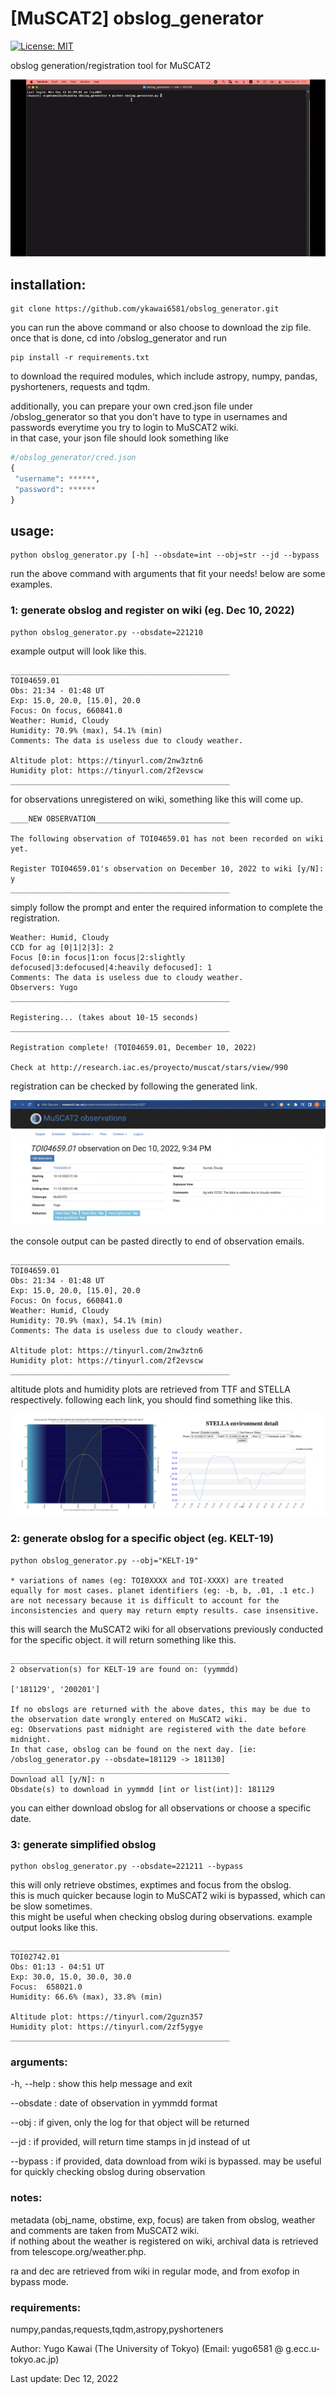 # [MuSCAT2] obslog_generator
[![License: MIT](https://img.shields.io/badge/License-MIT-yellow.svg)](https://opensource.org/licenses/MIT)

obslog generation/registration tool for MuSCAT2

![demo](/img/obslog_generator_demo.gif)

## installation:

	git clone https://github.com/ykawai6581/obslog_generator.git

you can run the above command or also choose to download the zip file.<br/>
once that is done, cd into /obslog_generator and run

	pip install -r requirements.txt

to download the required modules, which include astropy, numpy, pandas, pyshorteners, requests and tqdm.

additionally, you can prepare your own cred.json file under /obslog_generator so that you don't have to type in usernames and passwords everytime you try to login to MuSCAT2 wiki.<br/> in that case, your json file should look something like


``` python
#/obslog_generator/cred.json
{
 "username": ******,
 "password": ******
}
```

## usage: 

	python obslog_generator.py [-h] --obsdate=int --obj=str --jd --bypass

run the above command with arguments that fit your needs! below are some examples.

### 1: generate obslog and register on wiki (eg. Dec 10, 2022)

	python obslog_generator.py --obsdate=221210
	
example output will look like this.

	_________________________________________________
	TOI04659.01
	Obs: 21:34 - 01:48 UT
	Exp: 15.0, 20.0, [15.0], 20.0
	Focus: On focus, 660841.0
	Weather: Humid, Cloudy
	Humidity: 70.9% (max), 54.1% (min)
	Comments: The data is useless due to cloudy weather.

	Altitude plot: https://tinyurl.com/2nw3ztn6
	Humidity plot: https://tinyurl.com/2f2evscw
	_________________________________________________

for observations unregistered on wiki, something like this will come up.

	____NEW OBSERVATION______________________________

	The following observation of TOI04659.01 has not been recorded on wiki yet.

	Register TOI04659.01's observation on December 10, 2022 to wiki [y/N]: y
	_________________________________________________
	
simply follow the prompt and enter the required information to complete the registration. 

	Weather: Humid, Cloudy
	CCD for ag [0|1|2|3]: 2
	Focus [0:in focus|1:on focus|2:slightly defocused|3:defocused|4:heavily defocused]: 1
	Comments: The data is useless due to cloudy weather.
	Observers: Yugo
	_________________________________________________

	Registering... (takes about 10-15 seconds)
	_________________________________________________

	Registration complete! (TOI04659.01, December 10, 2022)

	Check at http://research.iac.es/proyecto/muscat/stars/view/990
	
registration can be checked by following the generated link.
	
![registration](/img/registration_demo.png)

the console output can be pasted directly to end of observation emails.

	_________________________________________________
	TOI04659.01
	Obs: 21:34 - 01:48 UT
	Exp: 15.0, 20.0, [15.0], 20.0
	Focus: On focus, 660841.0
	Weather: Humid, Cloudy
	Humidity: 70.9% (max), 54.1% (min)
	Comments: The data is useless due to cloudy weather.

	Altitude plot: https://tinyurl.com/2nw3ztn6
	Humidity plot: https://tinyurl.com/2f2evscw
	_________________________________________________

altitude plots and humidity plots are retrieved from TTF and STELLA respectively. following each link, you should find something like this.

![altitude and humidity plots](/img/sample_altitude_humidity_plots.png)

### 2: generate obslog for a specific object (eg. KELT-19)

	python obslog_generator.py --obj="KELT-19"
	
	* variations of names (eg: TOI0XXXX and TOI-XXXX) are treated 
	equally for most cases. planet identifiers (eg: -b, b, .01, .1 etc.) 
	are not necessary because it is difficult to account for the 
	inconsistencies and query may return empty results. case insensitive.
	
this will search the MuSCAT2 wiki for all observations previously conducted for the specific object. it will return something like this.

	_________________________________________________
	2 observation(s) for KELT-19 are found on: (yymmdd)

	['181129', '200201']

	If no obslogs are returned with the above dates, this may be due to the observation date wrongly entered on MuSCAT2 wiki.           
	eg: Observations past midnight are registered with the date before midnight.           
	In that case, obslog can be found on the next day. [ie: /obslog_generator.py --obsdate=181129 -> 181130]
	_________________________________________________
	Download all [y/N]: n
	Obsdate(s) to download in yymmdd [int or list(int)]: 181129
	
you can either download obslog for all observations or choose a specific date.

### 3: generate simplified obslog

	python obslog_generator.py --obsdate=221211 --bypass

this will only retrieve obstimes, exptimes and focus from the obslog. <br/>
this is much quicker because login to MuSCAT2 wiki is bypassed, which can be slow sometimes. <br/> this might be useful when checking obslog during observations. example output looks like this.

	_________________________________________________
	TOI02742.01
	Obs: 01:13 - 04:51 UT
	Exp: 30.0, 15.0, 30.0, 30.0
	Focus:  658021.0
	Humidity: 66.6% (max), 33.8% (min)
	
	Altitude plot: https://tinyurl.com/2guzn357
	Humidity plot: https://tinyurl.com/2zf5ygye
	_________________________________________________

### arguments:

  -h, --help              : show this help message and exit

  --obsdate        	  : date of observation in yymmdd format

  --obj			  : if given, only the log for that object will be returned

  --jd 			  : if provided, will return time stamps in jd instead of ut

  --bypass 		  : if provided, data download from wiki is bypassed. may be useful for 
			    quickly checking obslog during observation

### notes:
metadata (obj_name, obstime, exp, focus) are taken from obslog, weather and comments are taken from MuSCAT2 wiki.<br/>
if nothing about the weather is registered on wiki, archival data is retrieved from telescope.org/weather.php.<br/>

ra and dec are retrieved from wiki in regular mode, and from exofop in bypass mode.

### requirements:
numpy,pandas,requests,tqdm,astropy,pyshorteners

Author: Yugo Kawai (The University of Tokyo)
(Email: yugo6581 @ g.ecc.u-tokyo.ac.jp)

Last update: Dec 12, 2022
